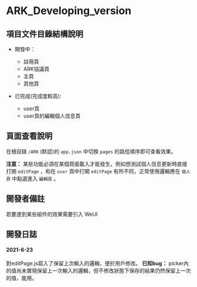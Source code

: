 # ARK_Developing_version

## 項目文件目錄結構說明

 - 開發中：
   - 註冊頁
   - ARK協議頁
   - 主頁
   - 其他頁

 - 已完成(完成度較高):
   - user頁
   - user頁的編輯個人信息頁


## 頁面查看說明
在根目錄 `/ARK` (默認)的 `app.json` 中切換 `pages` 的路徑順序即可查看效果。

**注意：** 某些功能必須在某個頁面載入才能發生，例如想測試個人信息更新時直接打開 `editPage` ，和在 `user` 頁中打開 `editPage` 有所不同，正常使用邏輯應在 `個人頁` 中點選進入 `編輯頁` 。

## 開發者備註
若要達到某些組件的效果需要引入 WeUI

## 開發日誌
#### 2021-6-23
對editPage.js寫入了保留上次輸入的邏輯，便於用戶修改。
**已知bug：** picker內的值尚未實現保留上一次輸入的邏輯，但不修改狀態下保存的結果仍然保留上一次的值，能用。